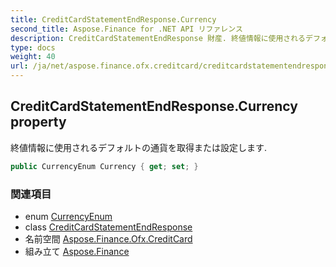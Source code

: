 ```yaml
---
title: CreditCardStatementEndResponse.Currency
second_title: Aspose.Finance for .NET API リファレンス
description: CreditCardStatementEndResponse 財産. 終値情報に使用されるデフォルトの通貨を取得または設定します.
type: docs
weight: 40
url: /ja/net/aspose.finance.ofx.creditcard/creditcardstatementendresponse/currency/
---
```

## CreditCardStatementEndResponse.Currency property

終値情報に使用されるデフォルトの通貨を取得または設定します.

```csharp
public CurrencyEnum Currency { get; set; }
```

### 関連項目

* enum [CurrencyEnum](../../../aspose.finance.ofx/currencyenum/)
* class [CreditCardStatementEndResponse](../)
* 名前空間 [Aspose.Finance.Ofx.CreditCard](../../creditcardstatementendresponse/)
* 組み立て [Aspose.Finance](../../../)


